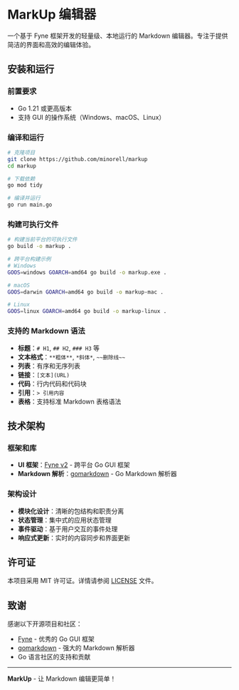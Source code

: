 # MarkUp 编辑器

一个基于 Fyne 框架开发的轻量级、本地运行的 Markdown 编辑器。专注于提供简洁的界面和高效的编辑体验。

## 安装和运行

### 前置要求
- Go 1.21 或更高版本
- 支持 GUI 的操作系统（Windows、macOS、Linux）

### 编译和运行
```bash
# 克隆项目
git clone https://github.com/minorell/markup
cd markup

# 下载依赖
go mod tidy

# 编译并运行
go run main.go
```

### 构建可执行文件
```bash
# 构建当前平台的可执行文件
go build -o markup .

# 跨平台构建示例
# Windows
GOOS=windows GOARCH=amd64 go build -o markup.exe .

# macOS
GOOS=darwin GOARCH=amd64 go build -o markup-mac .

# Linux
GOOS=linux GOARCH=amd64 go build -o markup-linux .
```

### 支持的 Markdown 语法
- **标题**：`# H1`, `## H2`, `### H3` 等
- **文本格式**：`**粗体**`, `*斜体*`, `~~删除线~~`
- **列表**：有序和无序列表
- **链接**：`[文本](URL)`
- **代码**：行内代码和代码块
- **引用**：`> 引用内容`
- **表格**：支持标准 Markdown 表格语法

## 技术架构

### 框架和库
- **UI 框架**：[Fyne v2](https://fyne.io/) - 跨平台 Go GUI 框架
- **Markdown 解析**：[gomarkdown](https://github.com/gomarkdown/markdown) - Go Markdown 解析器

### 架构设计
- **模块化设计**：清晰的包结构和职责分离
- **状态管理**：集中式的应用状态管理
- **事件驱动**：基于用户交互的事件处理
- **响应式更新**：实时的内容同步和界面更新

## 许可证

本项目采用 MIT 许可证。详情请参阅 [LICENSE](LICENSE) 文件。

## 致谢

感谢以下开源项目和社区：
- [Fyne](https://fyne.io/) - 优秀的 Go GUI 框架
- [gomarkdown](https://github.com/gomarkdown/markdown) - 强大的 Markdown 解析器
- Go 语言社区的支持和贡献

---

**MarkUp** - 让 Markdown 编辑更简单！
